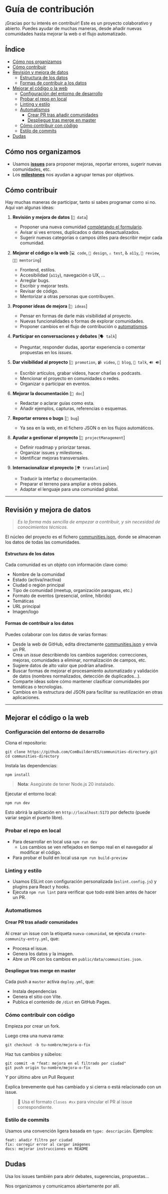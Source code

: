 # Guía de contribución

¡Gracias por tu interés en contribuir! Este es un proyecto colaborativo y abierto. Puedes ayudar de muchas maneras, desde añadir nuevas comunidades hasta mejorar la web o el flujo automatizado.


<!-- START doctoc generated TOC please keep comment here to allow auto update -->
<!-- DON'T EDIT THIS SECTION, INSTEAD RE-RUN doctoc TO UPDATE -->
## Índice

- [Cómo nos organizamos](#c%C3%B3mo-nos-organizamos)
- [Cómo contribuir](#c%C3%B3mo-contribuir)
- [Revisión y mejora de datos](#revisi%C3%B3n-y-mejora-de-datos)
    - [Estructura de los datos](#estructura-de-los-datos)
    - [Formas de contribuir a los datos](#formas-de-contribuir-a-los-datos)
- [Mejorar el código o la web](#mejorar-el-c%C3%B3digo-o-la-web)
  - [Configuración del entorno de desarrollo](#configuraci%C3%B3n-del-entorno-de-desarrollo)
  - [Probar el repo en local](#probar-el-repo-en-local)
  - [Linting y estilo](#linting-y-estilo)
  - [Automatismos](#automatismos)
    - [Crear PR tras añadir comunidades](#crear-pr-tras-a%C3%B1adir-comunidades)
    - [Despliegue tras merge en master](#despliegue-tras-merge-en-master)
  - [Cómo contribuir con código](#c%C3%B3mo-contribuir-con-c%C3%B3digo)
  - [Estilo de commits](#estilo-de-commits)
- [Dudas](#dudas)

<!-- END doctoc generated TOC please keep comment here to allow auto update -->

## Cómo nos organizamos

- Usamos **[issues](https://github.com/ComBuildersES/communities-directory/issues?q=sort%3Aupdated-desc+is%3Aissue+is%3Aopen)** para proponer mejoras, reportar errores, sugerir nuevas comunidades, etc.
- Los **[milestones](https://github.com/ComBuildersES/communities-directory/milestones)** nos ayudan a agrupar temas por objetivos.

## Cómo contribuir

Hay muchas maneras de participar, tanto si sabes programar como si no. Aquí van algunas ideas:

1. **Revisión y mejora de datos** [`🔣 data`]
    - Proponer una nueva comunidad [completando el formulario](https://github.com/ComBuildersES/communities-directory/issues/new?template=community_entry.yml).
    - Avisar si ves errores, duplicados o datos desactualizados.
    - Sugerir nuevas categorías o campos útiles para describir mejor cada comunidad.
        
1. **Mejorar el código o la web** [`💻 code`, `🎨 design`, `⚠️ test`, ♿️ `a11y`, `👀 review`, `🧑‍🏫 mentoring`]
    - Frontend, estilos.
    - Accesibilidad (`a11y`), navegación o UX, ...
    - Arreglar bugs.
    - Escribir y mejorar tests.
    - Revisar de código.
    - Mentorizar a otras personas que contribuyen.
        
1. **Proponer ideas de mejora** [`🤔 ideas`]
    - Pensar en formas de darle más visibilidad al proyecto.
    - Nuevas funcionalidades o formas de explorar comunidades.
    - Proponer cambios en el flujo de contribución o [automatismos](#automatismos).                

1. **Participar en conversaciones y debates** [`🗣️ talk`]
    - Preguntar, responder dudas, aportar experiencia o comentar propuestas en los _issues_.

1. **Dar visibilidad al proyecto** [`📣 promotion`, `📹 video`, `📝 blog`, `📢 talk`, `🔊 🔊`]
    - Escribir artículos, grabar vídeos, hacer charlas o podcasts.
    - Mencionar el proyecto en comunidades o redes.
    - Organizar o participar en eventos.

1. **Mejorar la documentación** [`📖 doc`]
    - Redactar o aclarar guías como esta.
    - Añadir ejemplos, capturas, referencias o esquemas.

1. **Reportar errores o bugs** [`🐛 bug`]
    - Ya sea en la web, en el fichero JSON o en los flujos automáticos.
        
1. **Ayudar a gestionar el proyecto** [`📆 projectManagement`]
    - Definir roadmap y priorizar tareas.     
    - Organizar issues y milestones.
    - Identificar mejoras transversales.

1. **Internacionalizar el proyecto** [`🌍 translation`]
    - Traducir la interfaz o documentación.
    - Preparar el terreno para ampliar a otros países.
    - Adaptar el lenguaje para una comunidad global.
    
---

## Revisión y mejora de datos

> *Es la forma más sencilla de empezar a contribuir, y sin necesidad de conocimientos técnicos.*

El núcleo del proyecto es el fichero [communities.json](https://github.com/ComBuildersES/communities-directory/blob/master/public/data/communities.json), donde se almacenan los datos de todas las comunidades. 

#### Estructura de los datos

Cada comunidad es un objeto con información clave como:

- Nombre de la comunidad
- Estado (activa/inactiva)
- Ciudad o región principal
- Tipo de comunidad (meetup, organización paraguas, etc.)
- Formato de eventos (presencial, online, híbrido)
- Temáticas
- URL principal
- Imagen/logo

#### Formas de contribuir a los datos

Puedes colaborar con los datos de varias formas:

- Desde la web de GitHub, edita directamente [communities.json](https://github.com/ComBuildersES/communities-directory/blob/master/public/data/communities.json) y envía un PR.
- Crea un _issue_ describiendo los cambios sugeridos: correcciones, mejoras, comunidades a eliminar, normalización de campos, etc.
- Sugiere datos de alto valor que podrían añadirse.
- Buscar formas de mejorar el procesamiento automatizado y validación  de datos (nombres normalizados, detección de duplicados...).
- Comparte ideas sobre cómo mantener clasificar comunidades por temáticas o tecnologías.
- Cambios en la estructura del JSON para facilitar su reutilización en otras aplicaciones.

---
## Mejorar el código o la web

### Configuración del entorno de desarrollo

Clona el repositorio:

```
git clone https://github.com/ComBuildersES/communities-directory.git
cd communities-directory
```

Instala las dependencias:

```
npm install
```

> **Nota**: Asegúrate de tener Node.js 20 instalado.

Ejecutar el entorno local:

```
npm run dev
```

Esto abrirá la aplicación en `http://localhost:5173` por defecto (puede variar según el puerto libre).

### Probar el repo en local

- Para desarrollar en local usa `npm run dev`
  - Los cambios se ven reflejados en tiempo real en el navegador al modificar el código.
- Para probar el build en local usa `npm run build-preview`

### Linting y estilo

- Usamos ESLint con configuración personalizada (`eslint.config.js`) y plugins para React y hooks.
- Ejecuta `npm run lint` para verificar que todo esté bien antes de hacer un PR.

### Automatismos

#### Crear PR tras añadir comunidades

Al crear un issue con la etiqueta `nueva-comunidad`, se ejecuta `create-community-entry.yml`, que:
- Procesa el issue.
- Genera los datos y la imagen.
- Abre un PR con los cambios en `public/data/communities.json`.

#### Despliegue tras merge en master

Cada push a `master` activa `deploy.yml`, que:
- Instala dependencias
- Genera el sitio con Vite.
- Publica el contenido de `/dist` en GitHub Pages.

###  Cómo contribuir con código

Empieza por crear un fork.

Luego crea una nueva rama:
```
git checkout -b tu-nombre/mejora-o-fix
```

Haz tus cambios y súbelos:
```
git commit -m "feat: mejora en el filtrado por ciudad"
git push origin tu-nombre/mejora-o-fix
```

Y por último abre un Pull Request

Explica brevemente qué has cambiado y si cierra o está relacionado con un issue.

> 💬 Usa el formato `Closes #xx` para vincular el PR al issue correspondiente.

### Estilo de commits

Usamos una convención ligera basada en `type: descripción`. Ejemplos:

```
feat: añadir filtro por ciudad
fix: corregir error al cargar imágenes
docs: mejorar instrucciones en README
```

## Dudas

Usa los issues también para abrir debates, sugerencias, propuestas…  

Nos organizamos y comunicamos abiertamente por allí.